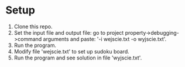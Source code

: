 # Setup

1. Clone this repo.
2. Set the input file and output file: go to project property->debugging->command arguments and paste: '-i wejscie.txt -o wyjscie.txt'.
4. Run the program.
5. Modify file 'wejscie.txt' to set up sudoku board.
6. Run the program and see solution in file 'wyjscie.txt'.
